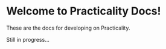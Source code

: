 # Welcome to Practicality Docs!

These are the docs for developing on Practicality.

Still in progress...
